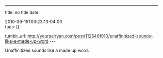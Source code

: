 ---
title: no title
date:

 2010-09-15T03:23:13-04:00  
tags:  []

tumblr_url:
http://yourpalryan.com/post/1125401910/unaffinitized-sounds-like-a-made-up-word
\-\--

Unaffinitized sounds like a made up word.

